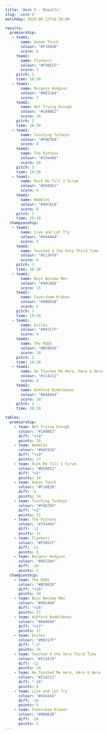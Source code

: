 ```yaml
---
title: 'Week 5 - Results'
slug: 'week-5'
matchday: 2024-06-12T18:30:00

results:
  premiership:
   - team1:
       name: Human Touch
       colour: "#F16B1B"
       score: 6
     team2:
       name: Flankers
       colour: "#F5B5CF"
       score: 3
     pitch: 1
     time: 18:30
   - team1:
       name: Burgess Hodgson
       colour: "#0E52A4"
       score: 7
     team2:
       name: Not Trying Enough
       colour: "#1A9BE2"
       score: 10
     pitch: 2
     time: 18:30
   - team1:
       name: Touching Turkeys
       colour: "#F6D7D4"
       score: 8
     team2:
       name: The Pythons
       colour: "#334466"
       score: 10
     pitch: 3
     time: 19:20
   - team1:
       name: Ruck Me Till I Scrum
       colour: "#D50051"
       score: 4
     team2:
       name: Wombles
       colour: "#94C6CA"
       score: 8
     pitch: 1
     time: 20:10
  championship:
   - team1:
       name: Live and Let Try
       colour: "#444444"
       score: 5
     team2:
       name: Touched 4 the Very Third Time
       colour: "#513470"
       score: 6
     pitch: 3
     time: 18:30
   - team1:
       name: Boys Become Men
       colour: "#98CA68"
       score: 15
     team2:
       name: Faversham Kraken
       colour: "#9B002B"
       score: 5
     pitch: 1
     time: 19:20
   - team1:
       name: Exiles
       colour: "#09317F"
       score: 4
     team2:
       name: The REDS
       colour: "#BF0026"
       score: 10
     pitch: 2
     time: 19:20
   - team1:
       name: He Touched Me Here, Here & Here
       colour: "#214211"
       score: 4
     team2:
       name: Ashford Bumblebees
       colour: "#A4A6A4"
       score: 10
     pitch: 2
     time: 20:10

tables:
  premiership:
    - team: Not Trying Enough
      colour: "#1A9BE2"
      diff: "+14"
      points: 20
    - team: Wombles
      colour: "#94C6CA"
      diff: "+19"
      points: 17
    - team: Ruck Me Till I Scrum
      colour: "#D50051"
      diff: "+5"
      points: 14
    - team: Human Touch
      colour: "#F16B1B"
      diff: -2
      points: 14
    - team: Touching Turkeys
      colour: "#F6D7D4"
      diff: "+2"
      points: 11
    - team: The Pythons
      colour: "#334466"
      diff: -11
      points: 11
    - team: Flankers
      colour: "#F5B5CF"
      diff: -11
      points: 8
    - team: Burgess Hodgson
      colour: "#0E52A4"
      diff: -16
      points: 5
  championship:
    - team: The REDS
      colour: "#BF0026"
      diff: "+26"
      points: 20
    - team: Boys Become Men
      colour: "#98CA68"
      diff: "+26"
      points: 17
    - team: Ashford Bumblebees
      colour: "#A4A6A4"
      diff: "+17"
      points: 17
    - team: Exiles
      colour: "#09317F"
      diff: "-1"
      points: 14
    - team: Touched 4 the Very Third Time
      colour: "#513470"
      diff: -12
      points: 14
    - team: He Touched Me Here, Here & Here
      colour: "#214211"
      diff: "-18"
      points: 8
    - team: Live and Let Try
      colour: "#444444"
      diff: -10
      points: 5
    - team: Faversham Kraken
      colour: "#9B002B"
      diff: -28
      points: 5
---
```


